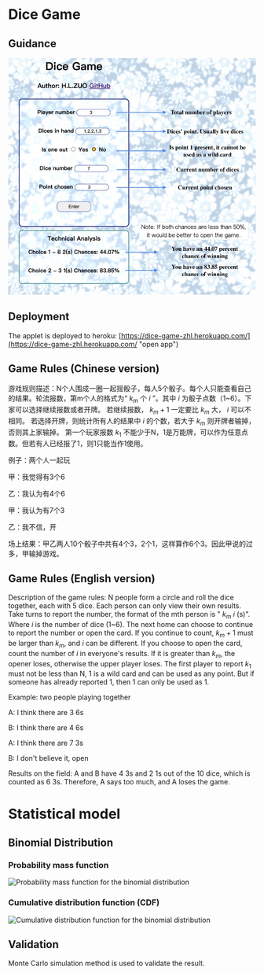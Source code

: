 # Dice Game

## Guidance

![1664964007112](image/README/1664964007112.png)

## Deployment

The applet is deployed to heroku: [https://dice-game-zhl.herokuapp.com/](https://dice-game-zhl.herokuapp.com/ "open app")

## Game Rules (Chinese version)

游戏规则描述：N个人围成一圈一起摇骰子，每人5个骰子。每个人只能查看自己的结果。轮流报数，第m个人的格式为“ $k_m$ 个 $i$ ”。其中 $i$ 为骰子点数（1~6）。下家可以选择继续报数或者开牌。
若继续报数， $k_m+1$ 一定要比 $k_m$ 大， $i$ 可以不相同。
若选择开牌，则统计所有人的结果中 $i$ 的个数，若大于 $k_m$ 则开牌者输掉，否则其上家输掉。
第一个玩家报数 $k_1$ 不能少于N，1是万能牌，可以作为任意点数。但若有人已经报了1，则1只能当作1使用。

例子：两个人一起玩

甲：我觉得有3个6

乙：我认为有4个6

甲：我认为有7个3

乙：我不信，开

场上结果：甲乙两人10个骰子中共有4个3，2个1，这样算作6个3。因此甲说的过多，甲输掉游戏。

## Game Rules (English version)

Description of the game rules: N people form a circle and roll the dice together, each with 5 dice. Each person can only view their own results. Take turns to report the number, the format of the mth person is " $k_m$ $i$ (s)". Where $i$ is the number of dice (1~6). The next home can choose to continue to report the number or open the card.
If you continue to count, $k_m+1$ must be larger than $k_m$, and $i$ can be different.
If you choose to open the card, count the number of $i$ in everyone's results. If it is greater than $k_m$, the opener loses, otherwise the upper player loses.
The first player to report $k_1$ must not be less than N, 1 is a wild card and can be used as any point. But if someone has already reported 1, then 1 can only be used as 1.

Example: two people playing together

A: I think there are 3 6s

B: I think there are 4 6s

A: I think there are 7 3s

B: I don't believe it, open

Results on the field: A and B have 4 3s and 2 1s out of the 10 dice, which is counted as 6 3s. Therefore, A says too much, and A loses the game.

# Statistical model

## Binomial Distribution

### Probability mass function

![Probability mass function for the binomial distribution](https://upload.wikimedia.org/wikipedia/commons/thumb/7/75/Binomial_distribution_pmf.svg/2560px-Binomial_distribution_pmf.svg.png)

### Cumulative distribution function (CDF)

![Cumulative distribution function for the binomial distribution](https://upload.wikimedia.org/wikipedia/commons/thumb/5/55/Binomial_distribution_cdf.svg/1920px-Binomial_distribution_cdf.svg.png)

## Validation

Monte Carlo simulation method is used to validate the result.
